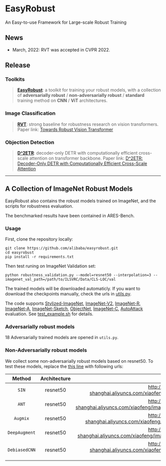 # EasyRobust
An Easy-to-use Framework for Large-scale Robust Training

## News

- March, 2022: RVT was accepted in CVPR 2022.

## Release
### Toolkits
> [**EasyRobust**](https://github.com/alibaba/easyrobust/tree/main/easyrobust): a toolkit for training your robust models, with a collection of **adversarially robust** / **non-adversarially robust** / **standard** training method on **CNN** / **ViT** architectures.

### Image Classification
> [**RVT**](https://github.com/alibaba/easyrobust/tree/main/RVT): strong baseline for robustness research on vision transformers. Paper link: [Towards Robust Vision Transformer](https://arxiv.org/abs/2105.07926)

### Objection Detection
> [**D^2ETR**](https://github.com/alibaba/easyrobust/tree/main/ddetr): decoder-only DETR with computationally efficient cross-scale attention on transformer backbone. Paper link: [D^2ETR: Decoder-Only DETR with Computationally Efficient Cross-Scale Attention](https://arxiv.org/abs/2203.00860) 

------

## A Collection of ImageNet Robust Models

EasyRobust also contains the robust models trained on ImageNet, and the scripts for robustness evaluation.

The benchmarked results have been contained in ARES-Bench. 

### Usage

First, clone the repository locally:
```
git clone https://github.com/alibaba/easyrobust.git
cd easyrobust
pip install -r requirements.txt
```
Then test runing on ImageNet Validation set:
```
python robustness_validation.py --model=resnet50 --interpolation=3 --imagenet_val_path=/path/to/ILSVRC/Data/CLS-LOC/val
```
The trained models will be downloaded automaticly. If you want to download the checkpoints manually, check the urls in [utils.py](https://github.com/alibaba/easyrobust/blob/main/utils.py).

The code supports [Stylized-ImageNet](https://github.com/rgeirhos/Stylized-ImageNet), [ImageNet-V2](https://github.com/modestyachts/ImageNetV2), [ImageNet-R](https://github.com/hendrycks/imagenet-r), [ImageNet-A](https://github.com/hendrycks/natural-adv-examples), [ImageNet-Sketch](https://github.com/HaohanWang/ImageNet-Sketch), [ObjectNet](https://objectnet.dev/), [ImageNet-C](https://github.com/hendrycks/robustness), [AutoAttack](https://github.com/fra31/auto-attack) evaluation. See [test_example.sh](https://github.com/alibaba/easyrobust/blob/main/test_example.sh) for details. 

### Adversarially robust models
18 Adversarially trained models are opened in `utils.py`. 

### Non-Adversarially robust models

We collect some non-adversarially robust models based on resnet50. To test these models, replace the [this line](https://github.com/alibaba/easyrobust/blob/db87c8f26a2b722ba5af1de4e6b9aebba76de6de/utils.py#L5) with following urls:

| Method   |  Architecture  | weights |
|:-------:|:--------:|:--------:|
| `SIN` |  resnet50 | http://alisec-competition.oss-cn-shanghai.aliyuncs.com/xiaofeng/imagenet_pretrained_models/clean_models/SIN.pth |
| `ANT` |  resnet50 | http://alisec-competition.oss-cn-shanghai.aliyuncs.com/xiaofeng/imagenet_pretrained_models/clean_models/ANT3x3_Model.pth |
| `Augmix` |  resnet50 | http://alisec-competition.oss-cn-shanghai.aliyuncs.com/xiaofeng/imagenet_pretrained_models/clean_models/augmix.pth |
| `DeepAugment` |  resnet50 | http://alisec-competition.oss-cn-shanghai.aliyuncs.com/xiaofeng/imagenet_pretrained_models/clean_models/deepaugment.pth |
| `DebiasedCNN` |  resnet50 | http://alisec-competition.oss-cn-shanghai.aliyuncs.com/xiaofeng/imagenet_pretrained_models/clean_models/res50-debiased.pth |
